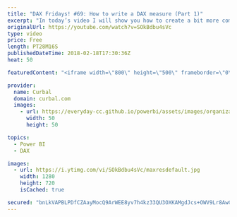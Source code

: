 ```yaml
---
title: "DAX Fridays! #69: How to write a DAX measure (Part 1)"
excerpt: "In today’s video I will show you how to create a bit more complex calculation using DAX. We will calculate the average number of categories per customers.   Here in Part one, we will calculate it using Summarize, and then summarize and addcolumns and finally, summarize and addcolumns and calculate to"
originalUrl: https://youtube.com/watch?v=SOkBdbu4sVc
type: video
price: Free
length: PT28M16S
publishedDateTime: 2018-02-18T17:30:36Z
heat: 50

featuredContent: "<iframe width=\"800\" height=\"500\" frameborder=\"0\" src=\"https://www.youtube.com/embed/SOkBdbu4sVc\" allow=\"accelerometer; autoplay; encrypted-media; gyroscope; picture-in-picture\" allowfullscreen></iframe>"

provider:
  name: Curbal
  domain: curbal.com
  images:
    - url: https://everyday-cc.github.io/powerbi/assets/images/organizations/curbal.com-50x50.jpg
      width: 50
      height: 50

topics:
  - Power BI
  - DAX

images:
  - url: https://i.ytimg.com/vi/SOkBdbu4sVc/maxresdefault.jpg
    width: 1280
    height: 720
    isCached: true

secured: "bnLkVAPBLPDfCZAayMocQ9ArWEE8yv7h4kz33QU3OXKAMgdJcs+OWV9Lr8AwC6XijFoVZvlmLrU+G1AWmM4FOWiTm9QErUJZmDv1+sMev35nUvvpBKDJYZFH/8gxU1JAIhiKAUeAQm2vDG9iyBEWKuSFTYO8iNY2lPO1F7GIzo9Gx3+RTeJ4io+4OnkMRGt4f8OhxEFueYMJYhISkDuB7l4k1mu6MQ6hTYiBO4IrhTyotZHbU6cIhuUzYhfsCscyic8MhSm2JZLwheQnWpPPrLTqCxaTjROcGbQHIO7gR2ewBGRYsW+cwFUEHq9vSusMRvn5uIr73oNZNN2NYi5bE3nt1q0Fc8T/0E7O0QcsjxmDDATV2dPBqPRbQVZl6N1L4svhHmLSYUdAFuMAt/saXSjLLIrgojZ0qny7i4rfmbc=;v6kcV9NhN3FEdzZwjYZmHw=="
---
```


